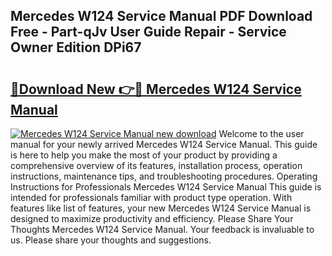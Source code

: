 ## Mercedes W124 Service Manual PDF Download Free - Part-qJv User Guide Repair - Service Owner Edition DPi67

# <h2><a href="http://cf21812.oget.top/?id=Mercedes+W124+Service+Manual">🔗Download New 👉🔴 Mercedes W124 Service Manual</a></h2>

[![Mercedes W124 Service Manual new download](https://i.imgur.com/5g1atiW.png)](http://cf21812.oget.top/?id=Mercedes+W124+Service+Manual)
Welcome to the user manual for your newly arrived Mercedes W124 Service Manual. This guide is here to help you make the most of your product by providing a comprehensive overview of its features, installation process, operation instructions, maintenance tips, and troubleshooting procedures. Operating Instructions for Professionals Mercedes W124 Service Manual This guide is intended for professionals familiar with product type operation. With features like list of features, your new Mercedes W124 Service Manual is designed to maximize productivity and efficiency. Please Share Your Thoughts Mercedes W124 Service Manual. Your feedback is invaluable to us. Please share your thoughts and suggestions.
